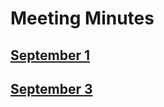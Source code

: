# Meeting Minutes

## [September 1](./MeetingMinutes/MM9-1.md)

## [September 3](./MeetingMinutes/MM9-3.md)
